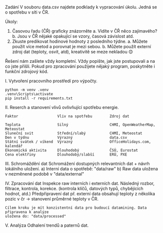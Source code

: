Zadání
V souboru data.csv najdete podklady k vypracování úkolu. Jedná se o spotřebu v síti v ČR.

Úkoly:
1.	Časovou řadu (ČŘ) graficky znázorněte
    a.	Vidíte v ČŘ něco zajímavého? 
    b.	Jsou v ČŘ nějaké opakující se vzory, časová závislost atd. 
2.	Zkuste predikovat hodinové hodnoty z posledního týdne. 
    a.	Můžete použít více metod a porovnat je mezi sebou. 
    b.	Můžete použít externí zdroj dat (teploty, osvit, atd), kreativitě se meze nekladou 😊

Řešení nám zašlete vždy kompletní. Vždy popište, jak jste postupovali a na co jste přišli. Pokud pro zpracování použijete nějaký program, poskytněte i funkční zdrojový kód. 


I. Vytvoření pracovního prostředí pro výpočty.

    python -m venv .venv    
    .venv\Scripts\activate
    pip install -r requirements.txt

II. Reserch a stanovení vlivů ovlivňující spotřebu energie.

    Faktor	                Vliv na spotřebu	    Zdroj dat

    Teplota	                Silný	                CHMI, OpenWeatherMap, Meteostat
    Sluneční svit	        Střední/slabý	        CHMI, Meteostat
    Den v týdnu	            Výrazný	                data.csv
    Státní svátek / víkend	Výrazný	                OfficeHolidays.com, kalendář
    Ekonomická aktivita	    Dlouhodobý	            ČSÚ, Eurostat
    Cena elektřiny	        Dlouhodobý/slabší	    ERÚ, PXE

III. Schromáždění dat
    Schromážení dostupných relevantních dat + návrh lokálního uložení. 
    a) Interní data o spotřebě: "data/raw"
    b) Raw data uložena v nezměnené podobě v "data/external"
    

IV. Zpracování dat
    Inspekce raw interních i externích dat. Následný rozbor, filtrace, kontrola, korekce.
    (kontrola klíčů, datových typů, chybějících hodnot, atd.) Předpřipravení dat př. externí 
    data obsahují teploty z několika pozic v čr -> stanovení průměrné teploty v ČR.

    Cílem kroku je mít konzistentní data pro budoucí datamining. Data připravena k analýze
    uložena do: "data/processed"


V. Analýza
    Odhalení trendů a paternů dat.

